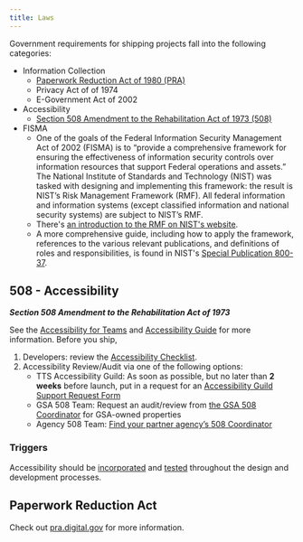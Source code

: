 ```yaml
---
title: Laws
---
```


Government requirements for shipping projects fall into the following categories:

- Information Collection
  - [Paperwork Reduction Act of 1980 (PRA)](#paperwork-reduction-act)
  - Privacy Act of of 1974
  - E-Government Act of 2002
- Accessibility
  - [Section 508 Amendment to the Rehabilitation Act of 1973 (508)](#508---accessibility)
- FISMA
  - One of the goals of the Federal Information Security Management Act of 2002 (FISMA) is to “provide a comprehensive framework for ensuring the effectiveness of information security controls over information resources that support Federal operations and assets.” The National Institute of Standards and Technology (NIST) was tasked with designing and implementing this framework: the result is NIST’s Risk Management Framework (RMF). All federal information and information systems (except classified information and national security systems) are subject to NIST’s RMF.
  - There's [an introduction to the RMF on NIST's website](http://csrc.nist.gov/groups/SMA/fisma/framework.html).
  - A more comprehensive guide, including how to apply the framework, references to the various relevant publications, and definitions of roles and responsibilities, is found in NIST's [Special Publication 800-37](http://nvlpubs.nist.gov/nistpubs/SpecialPublications/NIST.SP.800-37r1.pdf).

## 508 - Accessibility

**_Section 508 Amendment to the Rehabilitation Act of 1973_**

See the [Accessibility for Teams](https://accessibility.digital.gov/) and [Accessibility Guide](https://accessibility.18f.gov/) for more information. Before you ship,

1. Developers: review the [Accessibility Checklist](https://accessibility.18f.gov/checklist/).
2. Accessibility Review/Audit via one of the following options:
   - TTS Accessibility Guild: As soon as possible, but no later than **2 weeks** before launch, put in a request for an [Accessibility Guild Support Request Form](https://docs.google.com/forms/d/e/1FAIpQLSc_6PJoF7_uemOfc1yojzq5USL3HwpghxytxE2ym59tdmslmw/viewform)
   - GSA 508 Team: Request an audit/review from [the GSA 508 Coordinator](https://www.section508.gov/tools/coordinator-listing#usgsa) for GSA-owned properties
   - Agency 508 Team: [Find your partner agency’s 508 Coordinator](https://www.section508.gov/tools/coordinator-listing)

### Triggers

Accessibility should be [incorporated](https://accessibility.digital.gov/) and [tested](https://accessibility.18f.gov/tools/) throughout the design and development processes.

## Paperwork Reduction Act

Check out [pra.digital.gov](https://pra.digital.gov/) for more information.
